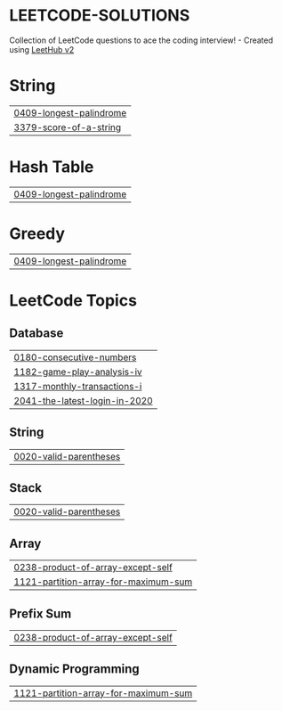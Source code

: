 # LEETCODE-SOLUTIONS
Collection of LeetCode questions to ace the coding interview! - Created using [LeetHub v2](https://github.com/arunbhardwaj/LeetHub-2.0)


# String
|  |
| ------- |
| [0409-longest-palindrome](https://github.com/Govind-Shukla-Space/LEETCODE-SOLUTIONS/tree/master/0409-longest-palindrome) |
| [3379-score-of-a-string](https://github.com/Govind-Shukla-Space/LEETCODE-SOLUTIONS/tree/master/3379-score-of-a-string) |
# Hash Table
|  |
| ------- |
| [0409-longest-palindrome](https://github.com/Govind-Shukla-Space/LEETCODE-SOLUTIONS/tree/master/0409-longest-palindrome) |
# Greedy
|  |
| ------- |
| [0409-longest-palindrome](https://github.com/Govind-Shukla-Space/LEETCODE-SOLUTIONS/tree/master/0409-longest-palindrome) |
<!---LeetCode Topics Start-->
# LeetCode Topics
## Database
|  |
| ------- |
| [0180-consecutive-numbers](https://github.com/Govind-Shukla-Space/LEETCODE-SOLUTIONS/tree/master/0180-consecutive-numbers) |
| [1182-game-play-analysis-iv](https://github.com/Govind-Shukla-Space/LEETCODE-SOLUTIONS/tree/master/1182-game-play-analysis-iv) |
| [1317-monthly-transactions-i](https://github.com/Govind-Shukla-Space/LEETCODE-SOLUTIONS/tree/master/1317-monthly-transactions-i) |
| [2041-the-latest-login-in-2020](https://github.com/Govind-Shukla-Space/LEETCODE-SOLUTIONS/tree/master/2041-the-latest-login-in-2020) |
## String
|  |
| ------- |
| [0020-valid-parentheses](https://github.com/Govind-Shukla-Space/LEETCODE-SOLUTIONS/tree/master/0020-valid-parentheses) |
## Stack
|  |
| ------- |
| [0020-valid-parentheses](https://github.com/Govind-Shukla-Space/LEETCODE-SOLUTIONS/tree/master/0020-valid-parentheses) |
## Array
|  |
| ------- |
| [0238-product-of-array-except-self](https://github.com/Govind-Shukla-Space/LEETCODE-SOLUTIONS/tree/master/0238-product-of-array-except-self) |
| [1121-partition-array-for-maximum-sum](https://github.com/Govind-Shukla-Space/LEETCODE-SOLUTIONS/tree/master/1121-partition-array-for-maximum-sum) |
## Prefix Sum
|  |
| ------- |
| [0238-product-of-array-except-self](https://github.com/Govind-Shukla-Space/LEETCODE-SOLUTIONS/tree/master/0238-product-of-array-except-self) |
## Dynamic Programming
|  |
| ------- |
| [1121-partition-array-for-maximum-sum](https://github.com/Govind-Shukla-Space/LEETCODE-SOLUTIONS/tree/master/1121-partition-array-for-maximum-sum) |
<!---LeetCode Topics End-->